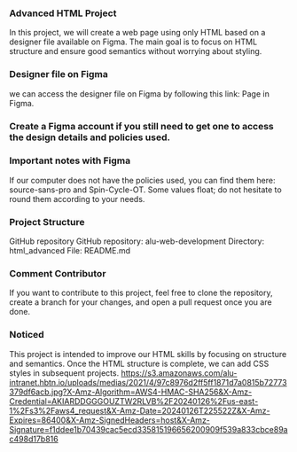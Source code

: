 ### Advanced HTML Project
In this project, we will create a web page using only HTML based on a designer file available on Figma. The main goal is to focus on HTML structure and ensure good semantics without worrying about styling.

### Designer file on Figma
we can access the designer file on Figma by following this link: Page in Figma.

### Create a Figma account if you still need to get one to access the design details and policies used.

### Important notes with Figma
If our computer does not have the policies used, you can find them here: source-sans-pro and Spin-Cycle-OT.
Some values float; do not hesitate to round them according to your needs.
### Project Structure
GitHub repository
GitHub repository: alu-web-development
Directory: html_advanced
File: README.md
### Comment Contributor
If you want to contribute to this project, feel free to clone the repository, create a branch for your changes, and open a pull request once you are done.

### Noticed
This project is intended to improve our HTML skills by focusing on structure and semantics. Once the HTML structure is complete, we can add CSS styles in subsequent projects.
https://s3.amazonaws.com/alu-intranet.hbtn.io/uploads/medias/2021/4/97c8976d2ff5ff1871d7a0815b72773379df6acb.jpg?X-Amz-Algorithm=AWS4-HMAC-SHA256&X-Amz-Credential=AKIARDDGGGOUZTW2RLVB%2F20240126%2Fus-east-1%2Fs3%2Faws4_request&X-Amz-Date=20240126T225522Z&X-Amz-Expires=86400&X-Amz-SignedHeaders=host&X-Amz-Signature=f1ddee1b70439cac5ecd335815196656200909f539a833cbce89ac498d17b816
